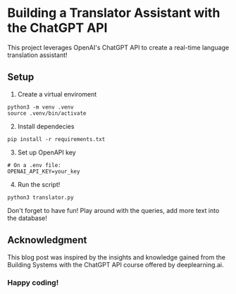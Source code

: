 # Building a Translator Assistant with the ChatGPT API
This project leverages OpenAI's ChatGPT API to create a real-time language translation assistant!

## Setup
1. Create a virtual enviroment
```
python3 -m venv .venv   
source .venv/bin/activate
```
2. Install dependecies
```
pip install -r requirements.txt
```
3. Set up OpenAPI key
```
# On a .env file:
OPENAI_API_KEY=your_key
```
4. Run the script!
```
python3 translator.py
```
Don't forget to have fun! Play around with the queries, add more text into the database!

## Acknowledgment
This blog post was inspired by the insights and knowledge gained from the  Building Systems with the ChatGPT API course offered by deeplearning.ai.

### Happy coding!
